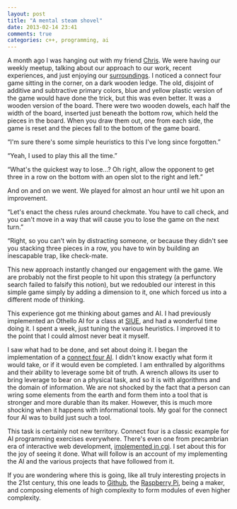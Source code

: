 ```yaml
---
layout: post
title: "A mental steam shovel"
date: 2013-02-14 23:41
comments: true
categories: c++, programming, ai
---
```


A month ago I was hanging out with my friend [Chris][0]. We were having our weekly meetup, talking about our approach to our work, recent experiences, and just enjoying our [surroundings][1]. I noticed a connect four game sitting in the corner, on a dark wooden ledge. The old, disjoint of additive and subtractive primary colors, blue and yellow plastic version of the game would have done the trick, but this was even better. It was a wooden version of the board. There were two wooden dowels, each half the width of the board, inserted just beneath the bottom row, which held the pieces in the board. When you draw them out, one from each side, the game is reset and the pieces fall to the bottom of the game board.

“I'm sure there's some simple heuristics to this I've long since forgotten.”

“Yeah, I used to play this all the time.”

“What's the quickest way to lose...? Oh right, allow the opponent to get three in a row on the bottom with an open slot to the right and left.”

And on and on we went. We played for almost an hour until we hit upon an improvement. 

“Let's enact the chess rules around checkmate. You have to call check, and you can't move in a way that will cause you to lose the game on the next turn.”

“Right, so you can't win by distracting someone, or because they didn't see you stacking three pieces in a row, you have to win by building an inescapable trap, like check-mate. 

This new approach instantly changed our engagement with the game. We are probably not the first people to hit upon this strategy (a perfunctory search failed to falsify this notion), but we redoubled our interest in this simple game simply by adding a dimension to it, one which forced us into a different mode of thinking.

This experience got me thinking about games and AI. I had previously implemented an Othello AI for a class at [SIUE][2], and had a wonderful time doing it. I spent a week, just tuning the various heuristics.  I improved it to the point that I could almost never beat it myself.

I saw what had to be done, and set about doing it. I began the implementation of a [connect four AI][3]. I didn't know exactly what form it would take, or if it would even be completed. I am enthralled by algorithms and their ability to leverage some bit of truth. A wrench allows its user to bring leverage to bear on a physical task, and so it is with algorithms and the domain of information. We are not shocked by the fact that a person can wring some elements from the earth and form them into a tool that is stronger and more durable than its maker. However, this is much more shocking when it happens with informational tools. My goal for the connect four AI was to build just such a tool. 

This task is certainly not new territory. Connect four is a classic example for AI programming exercises everywhere. There's even one from precambrian era of interactive web development, [implemented in cgi][4]. I set about this for the joy of seeing it done. What will follow is an account of my implementing the AI and the various projects that have followed from it.

If you are wondering where this is going, like all truly interesting projects in the 21st century, this one leads to [Github][3], the [Raspberry Pi][5], being a maker, and composing elements of high complexity to form modules of even higher complexity.

[0]: http://excid3.com "excid3.com"
[1]: http://www.thecivillifebrewingcompany.com/TheCivilLife/Welcome.html "civil life brewing company"
[2]: http://www.cs.siue.edu/ "cs.siue.edu"
[3]: https://github.com/arrogantrobot/connect_four "connect four github repo"
[4]: http://www.pomakis.com/c4/online/c4.cgi "n in a row"
[5]: http://www.raspberrypi.org/ "raspberry pi"
